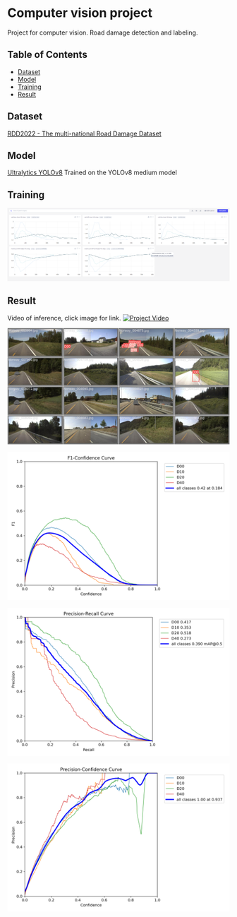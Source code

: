 # Computer vision project
Project for computer vision. Road damage detection and labeling.



## Table of Contents
- [Dataset](#Dataset)
- [Model](#Model)
- [Training](#Training)
- [Result](#Result)

## Dataset
[RDD2022 - The multi-national Road Damage Dataset](https://figshare.com/articles/dataset/RDD2022_-_The_multi-national_Road_Damage_Dataset_released_through_CRDDC_2022/21431547/1)

## Model
[Ultralytics YOLOv8](https://github.com/ultralytics/ultralytics)
Trained on the YOLOv8 medium model

## Training

![Training](./training.png)

## Result

Video of inference, click image for link.
[![Project Video](https://i.imgur.com/5GA6EMh.png)](https://youtu.be/LwRqFRWlxNY)

![result1](./runs/detect/val/val_batch0_labels.jpg)

![result](./runs/detect/val/F1_curve.png)

![result2](./runs/detect/val/PR_curve.png)

![result3](./runs/detect/val/P_curve.png)
